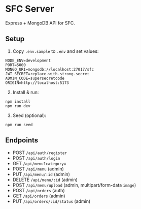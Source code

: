 # SFC Server

Express + MongoDB API for SFC.

## Setup

1) Copy `.env.sample` to `.env` and set values:

```
NODE_ENV=development
PORT=5000
MONGO_URI=mongodb://localhost:27017/sfc
JWT_SECRET=replace-with-strong-secret
ADMIN_CODE=supersecretcode
ORIGIN=http://localhost:5173
```

2) Install & run:

```
npm install
npm run dev
```

3) Seed (optional):

```
npm run seed
```

## Endpoints

- POST `/api/auth/register`
- POST `/api/auth/login`
- GET `/api/menu?category=`
- POST `/api/menu` (admin)
- PUT `/api/menu/:id` (admin)
- DELETE `/api/menu/:id` (admin)
- POST `/api/menu/upload` (admin, multipart/form-data `image`)
- POST `/api/orders` (auth)
- GET `/api/orders` (admin)
- PUT `/api/orders/:id/status` (admin)






